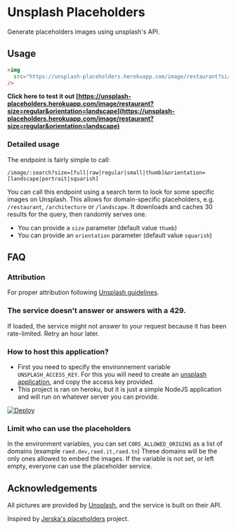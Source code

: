 # Unsplash Placeholders

Generate placeholders images using unsplash's API.

## Usage

```html
<img
  src="https://unsplash-placeholders.herokuapp.com/image/restaurant?size=small"
/>
```

**Click here to test it out [https://unsplash-placeholders.herokuapp.com/image/restaurant?size=regular&orientation=landscape](https://unsplash-placeholders.herokuapp.com/image/restaurant?size=regular&orientation=landscape)**

### Detailed usage

The endpoint is fairly simple to call:

```
/image/:search?size=[full|raw|regular|small|thumb]&orientation=[landscape|portrait|squarish]
```

You can call this endpoint using a search term to look for some specific images on Unsplash.
This allows for domain-specific placeholders, e.g. `/restaurant`, `/architecture` or `/landscape`.
It downloads and caches 30 results for the query, then randomly serves one.

- You can provide a `size` parameter (default value `thumb`)
- You can provide an `orientation` parameter (default value `squarish`)

## FAQ

### Attribution

For proper attribution following [Unsplash guidelines](https://unsplash.com/documentation#guidelines--crediting).

### The service doesn't answer or answers with a 429.

If loaded, the service might not answer to your request because it has been rate-limited.
Retry an hour later.

### How to host this application?

- First you need to specify the environnement variable `UNSPLASH_ACCESS_KEY`. For this you will need to create an [unsplash application](https://unsplash.com/developers), and copy the access key provided.
- This project is ran on heroku, but it is just a simple NodeJS application and will run on whatever server you can provide.

[![Deploy](https://www.herokucdn.com/deploy/button.svg)](https://heroku.com/deploy?template=https://github.com/RaedsLab/placeholders)

### Limit who can use the placeholders

In the environment variables, you can set `CORS_ALLOWED_ORIGINS` as a list of domains (example `raed.dev,raed.it,raed.tn`) These domains will be the only ones allowed to embed the images. If the variable is not set, or left empty, everyone can use the placeholder service.

## Acknowledgements

All pictures are provided by [Unsplash](https://unsplash.com/), and the service is built on their API.

Inspired by [Jerska's placeholders](https://github.com/Jerska/placeholders) project.
